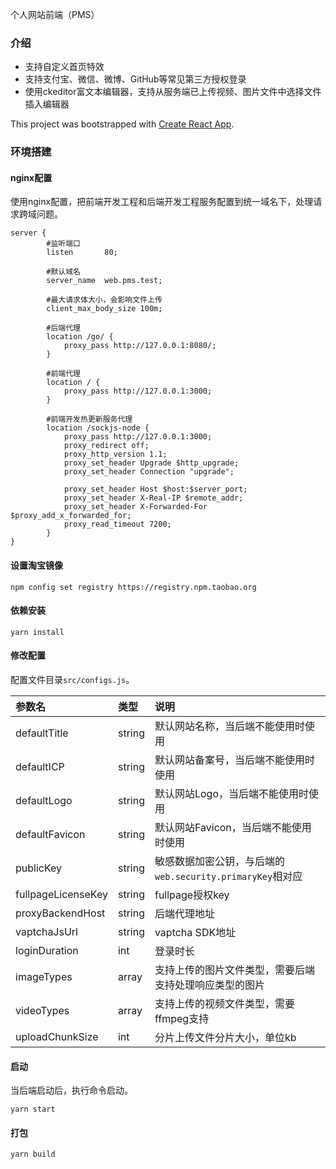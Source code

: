 个人网站前端（PMS）

### 介绍

 - 支持自定义首页特效
 - 支持支付宝、微信、微博、GitHub等常见第三方授权登录
 - 使用ckeditor富文本编辑器，支持从服务端已上传视频、图片文件中选择文件插入编辑器

This project was bootstrapped with [Create React App](https://github.com/facebook/create-react-app).

### 环境搭建

#### nginx配置

使用nginx配置，把前端开发工程和后端开发工程服务配置到统一域名下，处理请求跨域问题。

```
server {
        #监听端口
        listen       80;
        
        #默认域名
        server_name  web.pms.test;
        
        #最大请求体大小，会影响文件上传
        client_max_body_size 100m;
        
        #后端代理
        location /go/ {
            proxy_pass http://127.0.0.1:8080/;
        }

        #前端代理
        location / {
            proxy_pass http://127.0.0.1:3000;
        }

        #前端开发热更新服务代理
        location /sockjs-node {
            proxy_pass http://127.0.0.1:3000;
            proxy_redirect off;
            proxy_http_version 1.1;
            proxy_set_header Upgrade $http_upgrade;
            proxy_set_header Connection "upgrade";

            proxy_set_header Host $host:$server_port;
            proxy_set_header X-Real-IP $remote_addr;
            proxy_set_header X-Forwarded-For $proxy_add_x_forwarded_for;
            proxy_read_timeout 7200;
        }
}
```
#### 设置淘宝镜像

```shell
npm config set registry https://registry.npm.taobao.org
```

#### 依赖安装

```shell
yarn install
```

#### 修改配置

配置文件目录`src/configs.js`。

| 参数名                | 类型     | 说明                                        |
|:-------------------|:-------|:------------------------------------------|
| defaultTitle       | string | 默认网站名称，当后端不能使用时使用                         |
| defaultICP         | string | 默认网站备案号，当后端不能使用时使用                        |
| defaultLogo        | string | 默认网站Logo，当后端不能使用时使用                       |
| defaultFavicon     | string | 默认网站Favicon，当后端不能使用时使用                    |
| publicKey          | string | 敏感数据加密公钥，与后端的`web.security.primaryKey`相对应 |
| fullpageLicenseKey | string | fullpage授权key                             |
| proxyBackendHost   | string | 后端代理地址                                    |
| vaptchaJsUrl       | string | vaptcha SDK地址                             |
| loginDuration      | int    | 登录时长                                      |
| imageTypes         | array  | 支持上传的图片文件类型，需要后端支持处理响应类型的图片               |
| videoTypes         | array  | 支持上传的视频文件类型，需要ffmpeg支持                    |
| uploadChunkSize    | int    | 分片上传文件分片大小，单位kb                           |

#### 启动

当后端启动后，执行命令启动。
```shell
yarn start
```

#### 打包

```shell
yarn build
```
